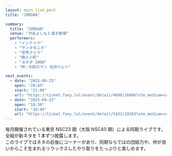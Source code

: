 ```yaml
---
layout: main_live_post
title: "JORDAN"

summary:
  title: "JORDAN"
  venue: "渋谷よしもと漫才劇場"
  performers:
    - "インテイク"
    - "サンタモニカ"
    - "世界クジラ"
    - "鉄人小町"
    - "ヨネダ 2000"
    - "MC:令和ロマン 松井ケムリ"

next_events:
  - date: "2025-08-25"
    open: "20:45"
    start: "21:00"
    url: "https://ticket.fany.lol/event/detail/4600/16406?utm_medium=schedule&utm_source=shibuya_manzaigekijyo&utm_campaign=JORDAN"
  - date: "2025-09-22"
    open: "18:30"
    start: "18:45"
    url: "https://ticket.fany.lol/event/detail/5433/18203?utm_medium=schedule&utm_source=shibuya_manzaigekijyo&utm_campaign=JORDAN"
---
```


毎月開催されている東京 NSC23 期（大阪 NSC40 期）による同期ライブです。<br>
全組が新ネタを 1 本ずつ披露します。<br>
このライブではネタの前後にコーナーがあり、同期ならではの団結力や、仲が良いからこそ生まれるリラックスしたやり取りをたっぷりと楽しめます。<br>
